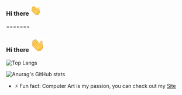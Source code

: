 ### Hi there <img src="https://raw.githubusercontent.com/parth-27/parth-27/master/Hi.gif" width="30px">
=======
### Hi there <img src="https://raw.githubusercontent.com/parth-27/parth-27/master/Hi.gif" width="40px">

![Top Langs](https://github-readme-stats.vercel.app/api/top-langs/?username=vietbuiminh&layout=compact&hide_border=true)

![Anurag's GitHub stats](https://github-readme-stats.vercel.app/api?username=vietbuiminh&hide_border=true)


- ⚡ Fun fact: Computer Art is my passion, you can check out my [Site](https://sites.google.com/augustana.edu/vietb)

<!--
**vietbuiminh/vietbuiminh** is a ✨ _special_ ✨ repository because its `README.md` (this file) appears on your GitHub profile.

Here are some ideas to get you started:

- 🔭 I’m currently working on ...
- 🌱 I’m currently learning ...
- 👯 I’m looking to collaborate on ...
- 🤔 I’m looking for help with ...
- 💬 Ask me about ...
- 📫 How to reach me: ...
- 😄 Pronouns: ...
- ⚡ Fun fact: ...
-->
